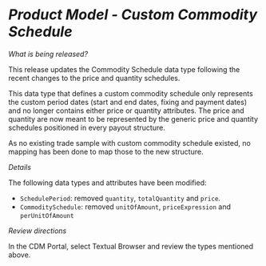 # *Product Model - Custom Commodity Schedule*

_What is being released?_

This release updates the Commodity Schedule data type following the recent changes to the price and quantity schedules.

This data type that defines a custom commodity schedule only represents the custom period dates (start and end dates, fixing and payment dates) and no longer contains either price or quantity attributes. The price and quantity are now meant to be represented by the generic price and quantity schedules positioned in every payout structure.

As no existing trade sample with custom commodity schedule existed, no mapping has been done to map those to the new structure.

_Details_

The following data types and attributes have been modified:

- `SchedulePeriod`: removed `quantity`, `totalQuantity` and `price`.
- `CommoditySchedule`: removed `unitOfAmount`, `priceExpression` and `perUnitOfAmount`

_Review directions_

In the CDM Portal, select Textual Browser and review the types mentioned above.
